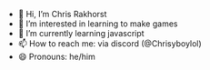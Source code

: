 - 👋 Hi, I’m Chris Rakhorst
- 👀 I’m interested in learning to make games
- 🌱 I’m currently learning javascript
- 📫 How to reach me: via discord (@Chrisyboylol)
- 😄 Pronouns: he/him
